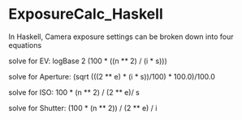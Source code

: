 # ExposureCalc_Haskell

In Haskell, Camera exposure settings can be broken down into four equations

solve for EV: logBase 2 (100 * ((n ** 2) / (i * s)))

solve for Aperture: (sqrt (((2 ** e) * (i * s))/100) * 100.0)/100.0

solve for ISO: 100 * (n ** 2) / (2 ** e)/ s

solve for Shutter: (100 * (n ** 2)) / (2 ** e) / i
